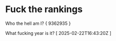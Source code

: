 # Fuck the rankings

Who the hell am I?
{ 9362935 }

What fucking year is it?
[ 2025-02-22T16:43:20Z ]
